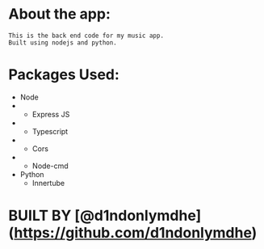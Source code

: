 # About the app:

    This is the back end code for my music app.
    Built using nodejs and python.

# Packages Used:

- Node 
-   - Express JS 
-   - Typescript 
-   - Cors 
-   - Node-cmd
- Python
  - Innertube

# BUILT BY [@d1ndonlymdhe] (https://github.com/d1ndonlymdhe)
